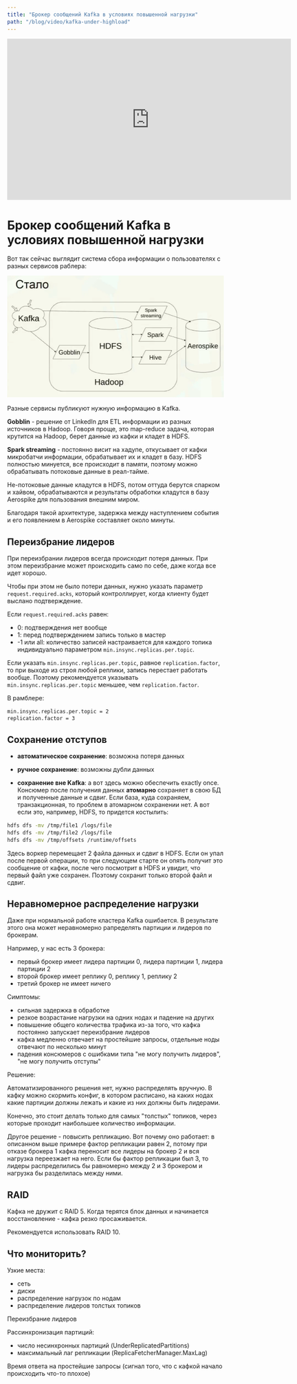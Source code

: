 ```yaml
---
title: "Брокер сообщений Kafka в условиях повышенной нагрузки"
path: "/blog/video/kafka-under-highload"
---
```


<iframe width="660" height="375" src="https://www.youtube.com/embed/BtmYjTO1EpI" frameborder="0" allow="accelerometer; autoplay; encrypted-media; gyroscope; picture-in-picture" allowfullscreen></iframe>

# Брокер сообщений Kafka в условиях повышенной нагрузки

Вот так сейчас выглядит система сбора информации о пользователях с разных сервисов раблера:

![Rambler architecture](rambler-architecture.png)

Разные сервисы публикуют нужную информацию в Kafka.

**Gobblin** - решение от LinkedIn для ETL информации из разных источников в Hadoop. Говоря проще, это map-reduce задача, которая крутится на Hadoop, берет данные из кафки и кладет в HDFS.

**Spark streaming** - постоянно висит на хадупе, откусывает от кафки микробатчи информации, обрабатывает их и кладет в базу. HDFS полностью минуется, все происходит в памяти, поэтому можно обрабатывать потоковые данные в реал-тайме.

Не-потоковые данные кладутся в HDFS, потом оттуда берутся спарком и хайвом, обрабатываются и результаты обработки кладутся в базу Aerospike для пользования внешним миром.

Благодаря такой архитектуре, задержка между наступлением события и его появлением в Aerospike составляет около минуты.

## Переизбрание лидеров

При переизбрании лидеров всегда происходит потеря данных. При этом переизбрание может происходить само по себе, даже когда все идет хорошо.

Чтобы при этом не было потери данных, нужно указать параметр `request.required.acks`, который контроллирует, когда клиенту будет выслано подтверждение.

Если `request.required.acks` равен:

- 0: подтверждения нет вообще
- 1: перед подтверждением запись только в мастер
- -1 или all: количество записей настраивается для каждого топика индивидуально параметром `min.insync.replicas.per.topic`. 

Если указать `min.insync.replicas.per.topic`, равное `replication.factor`, то при выходе из строя любой реплики, запись перестает работать вообще. Поэтому рекомендуется указывать `min.insync.replicas.per.topic` меньшее, чем `replication.factor`.

В рамблере:

```
min.insync.replicas.per.topic = 2
replication.factor = 3
```

## Сохранение отступов

- **автоматическое сохранение**: возможна потеря данных

- **ручное сохранение**: возможны дубли данных

- **сохранение вне Kafka**: а вот здесь можно обеспечить exactly once. Консюмер после получения данных **атомарно** сохраняет в свою БД и полученные данные и сдвиг. Если база, куда сохраняем, транзакционная, то проблем в атомарном сохранении нет. А вот если это, например, HDFS, то придется костылить:

```sh
hdfs dfs -mv /tmp/file1 /logs/file
hdfs dfs -mv /tmp/file2 /logs/file
hdfs dfs -mv /tmp/offsets /runtime/offsets
```

Здесь воркер перемещает 2 файла данных и сдвиг в HDFS. Если он упал после первой операции, то при следующем старте он опять получит это сообщение от кафки, после чего посмотрит в HDFS и увидит, что первый файл уже сохранен. Поэтому сохранит только второй файл и сдвиг.

## Неравномерное распределение нагрузки

Даже при нормальной работе кластера Kafka ошибается. В результате этого она может неравномерно рапределять партиции и лидеров по брокерам.

Например, у нас есть 3 брокера:

- первый брокер имеет лидера партиции 0, лидера партиции 1, лидера партиции 2
- второй брокер имеет реплику 0, реплику 1, реплику 2
- третий брокер не имеет ничего

Симптомы: 

- сильная задержка в обработке
- резкое возрастание нагрузки на одних нодах и падение на других
- повышение общего количества трафика из-за того, что кафка постоянно запускает переизбрание лидеров
- кафка медленно отвечает на простейшие запросы, отдельные ноды отвечают по несколько минут
- падения консюмеров с ошибками типа "не могу получить лидеров", "не могу получить отступы"

Решение:

Автоматизированного решения нет, нужно распределять вручную. В кафку можно скормить конфиг, в котором расписано, на каких нодах какие партиции должны лежать и какие из них должны быть лидерами.

Конечно, это стоит делать только для самых "толстых" топиков, через которые проходит наибольшее количество информации.

Другое решение - повысить репликацию. Вот почему оно работает: в описанном выше примере фактор репликации равен 2, потому при отказе брокера 1 кафка переносит все лидеры на брокер 2 и вся нагрузка переезжает на него. Если бы фактор репликации был 3, то лидеры распределились бы равномерно между 2 и 3 брокером и нагрузка бы разделилась между ними.

## RAID

Кафка не дружит с RAID 5. Когда терятся блок данных и начинается восстановление - кафка резко просаживается.

Рекомендуется использовать RAID 10.

## Что мониторить?

Узкие места:

- сеть
- диски
- распределение нагрузок по нодам
- распределение лидеров толстых топиков

Переизбрание лидеров

Рассинхронизация партиций:

- число несинхронных партиций (UnderReplicatedPartitions)
- максимальный лаг репликации (ReplicaFetcherManager.MaxLag)

Время ответа на простейшие запросы (сигнал того, что с кафкой начало происходить что-то плохое)
